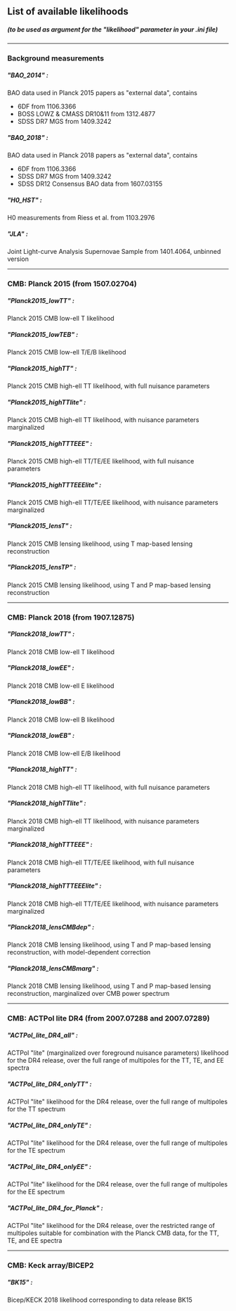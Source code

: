 ## List of available likelihoods
##### (to be used as argument for the "likelihood" parameter in your .ini file)

-------------

### Background measurements

##### "BAO_2014" :
BAO data used in Planck 2015 papers as "external data", contains
- 6DF from 1106.3366
- BOSS LOWZ & CMASS DR10&11 from 1312.4877
- SDSS DR7 MGS from 1409.3242

##### "BAO_2018" :
BAO data used in Planck 2018 papers as "external data", contains
- 6DF from 1106.3366
- SDSS DR7 MGS from 1409.3242
- SDSS DR12 Consensus BAO data from 1607.03155

##### "H0_HST" :
H0 measurements from Riess et al. from 1103.2976

##### "JLA" :
Joint Light-curve Analysis Supernovae Sample from 1401.4064, unbinned version

-------------

### CMB: Planck 2015 (from 1507.02704)

##### "Planck2015_lowTT" :
Planck 2015 CMB low-ell T likelihood

##### "Planck2015_lowTEB" :
Planck 2015 CMB low-ell T/E/B likelihood

##### "Planck2015_highTT" :
Planck 2015 CMB high-ell TT likelihood, with full nuisance parameters

##### "Planck2015_highTTlite" :
Planck 2015 CMB high-ell TT likelihood, with nuisance parameters marginalized

##### "Planck2015_highTTTEEE" :
Planck 2015 CMB high-ell TT/TE/EE likelihood, with full nuisance parameters

##### "Planck2015_highTTTEEElite" :
Planck 2015 CMB high-ell TT/TE/EE likelihood, with nuisance parameters marginalized

##### "Planck2015_lensT" :
Planck 2015 CMB lensing likelihood, using T map-based lensing reconstruction

##### "Planck2015_lensTP" :
Planck 2015 CMB lensing likelihood, using T and P map-based lensing reconstruction

-------------

### CMB: Planck 2018 (from 1907.12875)

##### "Planck2018_lowTT" :
Planck 2018 CMB low-ell T likelihood

##### "Planck2018_lowEE" :
Planck 2018 CMB low-ell E likelihood

##### "Planck2018_lowBB" :
Planck 2018 CMB low-ell B likelihood

##### "Planck2018_lowEB" :
Planck 2018 CMB low-ell E/B likelihood

##### "Planck2018_highTT" :
Planck 2018 CMB high-ell TT likelihood, with full nuisance parameters

##### "Planck2018_highTTlite" :
Planck 2018 CMB high-ell TT likelihood, with nuisance parameters marginalized

##### "Planck2018_highTTTEEE" :
Planck 2018 CMB high-ell TT/TE/EE likelihood, with full nuisance parameters

##### "Planck2018_highTTTEEElite" :
Planck 2018 CMB high-ell TT/TE/EE likelihood, with nuisance parameters marginalized

##### "Planck2018_lensCMBdep" :
Planck 2018 CMB lensing likelihood, using T and P map-based lensing reconstruction, with model-dependent correction

##### "Planck2018_lensCMBmarg" :
Planck 2018 CMB lensing likelihood, using T and P map-based lensing reconstruction, marginalized over CMB power spectrum

-------------

### CMB: ACTPol lite DR4 (from 2007.07288 and 2007.07289)

##### "ACTPol_lite_DR4_all" :
ACTPol "lite" (marginalized over foreground nuisance parameters) likelihood for the DR4 release, over the full range of multipoles for the TT, TE, and EE spectra

##### "ACTPol_lite_DR4_onlyTT" :
ACTPol "lite" likelihood for the DR4 release, over the full range of multipoles for the TT spectrum

##### "ACTPol_lite_DR4_onlyTE" :
ACTPol "lite" likelihood for the DR4 release, over the full range of multipoles for the TE spectrum

##### "ACTPol_lite_DR4_onlyEE" :
ACTPol "lite" likelihood for the DR4 release, over the full range of multipoles for the EE spectrum

##### "ACTPol_lite_DR4_for_Planck" :
ACTPol "lite" likelihood for the DR4 release, over the restricted range of multipoles suitable for combination with the Planck CMB data, for the TT, TE, and EE spectra

-------------

### CMB: Keck array/BICEP2

##### "BK15" :
Bicep/KECK 2018 likelihood corresponding to data release BK15
